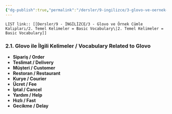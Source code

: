 ```yaml
---
{"dg-publish":true,"permalink":"/dersler/9-ingilizce/3-glovo-ve-oernek-cuemle-kaliplari/2-temel-kelimeler-basic-vocabulary/"}
---
```


`LIST link:: [[Dersler/9 - İNGİLİZCE/3 - Glovo ve Örnek Cümle Kalıpları/2. Temel Kelimeler = Basic Vocabulary\|2. Temel Kelimeler = Basic Vocabulary]]
`
### 2.1. Glovo ile İlgili Kelimeler / Vocabulary Related to Glovo


- **Sipariş / Order**
- **Teslimat / Delivery**
- **Müşteri / Customer**
- **Restoran / Restaurant**
- **Kurye / Courier**
- **Ücret / Fee**
- **İptal / Cancel**
- **Yardım / Help**
- **Hızlı / Fast**
- **Gecikme / Delay**